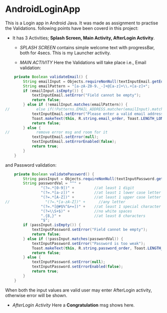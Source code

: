 # AndroidLoginApp
This is a Login app in Android Java. It was made as assignment to practise the Validations.
following points have been coverd in this project:
* It has 3 Activities; **Splash Screen, Main Activity, AfterLogin Activity**.


  * *SPLASH SCREEN* contains simple welcome text with progressBar, both for 4secs. This is my Launcher activity.
 
 
  * *MAIN ACTIVITY* Here the Validations will take place i.e., 
 Email validation: 
```Java
    private Boolean validateEmail() {
        String emailInput = Objects.requireNonNull(textInputEmail.getEditText()).getText().toString().trim();
        String emailPattern = "[a-zA-Z0-9._-]+@[a-z]+\\.+[a-z]+";
        if (emailInput.isEmpty()) {
            textInputEmail.setError("Field cannot be empty");
            return false;
        } else if (!emailInput.matches(emailPattern)) {
//            else if(!Patterns.EMAIL_ADDRESS.matcher(emailInput).matches()){ //this is build-in pattern matcher
            textInputEmail.setError("Please enter a valid email address");
            Toast.makeText(this, R.string.email_order, Toast.LENGTH_LONG).show();
            return false;
        } else {
//            remove error msg and room for it
            textInputEmail.setError(null);
            textInputEmail.setErrorEnabled(false);
            return true;
        }
    }

```

and Password validation:
```Java
    private Boolean validatePassword() {
        String passInput = Objects.requireNonNull(textInputPassword.getEditText()).getText().toString();
        String passwordVal = "^" +
                "(?=.*[0-9])" +         //at least 1 digit
                "(?=.*[a-z])" +         //at least 1 lower case letter
                "(?=.*[A-Z])" +         //at least 1 upper case letter
//                "(?=.*[a-zA-Z])" +      //any letter
                "(?=.*[@#$%^&+=])" +    //at least 1 special character
                "(?=\\S+$)" +           //no white spaces
                ".{8,}" +               //at least 8 characters
                "$";
        if (passInput.isEmpty()) {
            textInputPassword.setError("Field cannot be empty");
            return false;
        } else if (!passInput.matches(passwordVal)) {
            textInputPassword.setError("Password is too weak");
            Toast.makeText(this, R.string.password_order, Toast.LENGTH_LONG).show();
            return false;
        } else {
            textInputPassword.setError(null);
            textInputPassword.setErrorEnabled(false);
            return true;
        }
    }
```

When both the input values are valid user may enter AfterLogin activity, otherwise error will be shown.


 * *AfterLogin Activity*
Here a **Congratulation** msg shows here.
